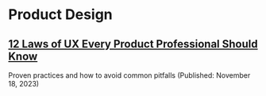﻿# Product Design

## [12 Laws of UX Every Product Professional Should Know](https://www.productcompass.pm/p/12-laws-of-ux-every-product-professional)
Proven practices and how to avoid common pitfalls (Published: November 18, 2023)


